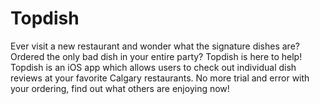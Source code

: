 # Topdish

Ever visit a new restaurant and wonder what the signature dishes are? Ordered the only bad dish in your entire party? Topdish is here to help! Topdish is an iOS app which allows users to check out individual dish reviews at your favorite Calgary restaurants. No more trial and error with your ordering, find out what others are enjoying now!
